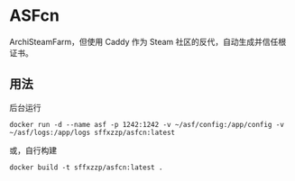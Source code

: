 # ASFcn

ArchiSteamFarm，但使用 Caddy 作为 Steam 社区的反代，自动生成并信任根证书。

## 用法

后台运行

``` shell
docker run -d --name asf -p 1242:1242 -v ~/asf/config:/app/config -v ~/asf/logs:/app/logs sffxzzp/asfcn:latest
```

或，自行构建

``` shell
docker build -t sffxzzp/asfcn:latest .
```

